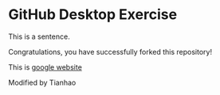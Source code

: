 # GitHub Desktop Exercise

This is a sentence.

Congratulations, you have successfully forked this repository!

This is  [google website](https://www.google.com)



Modified by Tianhao

